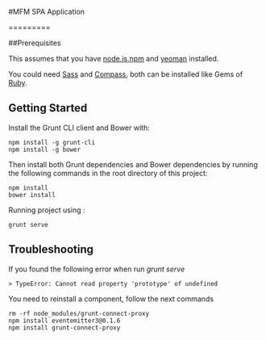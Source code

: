 #MFM SPA Application

=========

##Prerequisites

This assumes that you have [node.js](http://nodejs.org),[npm](https://npmjs.org/) and [yeoman](http://yeoman.io/) installed.

You could need [Sass](http://sass-lang.com/) and [Compass](http://compass-style.org/), both can be installed like Gems of [Ruby](https://www.ruby-lang.org/es/).   

## Getting Started


Install the Grunt CLI client and Bower with:

```shell
npm install -g grunt-cli
npm install -g bower
```
Then install both Grunt dependencies and Bower dependencies by running the following commands in the root directory of this project:

```shell
npm install
bower install
```

Running project using :

```shell
grunt serve
```

## Troubleshooting

If you found the following error when run *grunt serve*

```shell
> TypeError: Cannot read property 'prototype' of undefined
```

You need to reinstall a component, follow the next commands

```shell
rm -rf node_modules/grunt-connect-proxy
npm install eventemitter3@0.1.6
npm install grunt-connect-proxy
```
